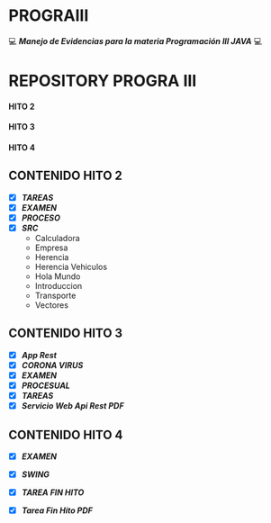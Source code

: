 # PROGRAIII

:computer: **_Manejo de Evidencias para la materia Programación III JAVA_** :computer:

# REPOSITORY PROGRA III

#### HITO 2 ####


#### HITO 3 ####


#### HITO 4 ####


## CONTENIDO HITO 2 ##

- [X] **_TAREAS_**
- [X] **_EXAMEN_**
- [X] **_PROCESO_**
- [X] **_SRC_**
   - Calculadora
   - Empresa
   - Herencia
   - Herencia Vehiculos
   - Hola Mundo
   - Introduccion
   - Transporte
   - Vectores

## CONTENIDO HITO 3 ##

- [X] **_App Rest_**
- [X] **_CORONA VIRUS_**
- [X] **_EXAMEN_**
- [X] **_PROCESUAL_**
- [X] **_TAREAS_**
- [X] **_Servicio Web Api Rest PDF_**

## CONTENIDO HITO 4 ##

- [X] **_EXAMEN_**
- [X] **_SWING_**
- [X] **_TAREA FIN HITO_**
- [X] **_Tarea Fin Hito PDF_**

